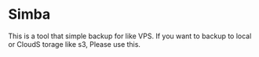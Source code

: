 # Simba

This is a tool that simple backup for like VPS.
If you want to backup to local or CloudS torage like s3, Please use this.
